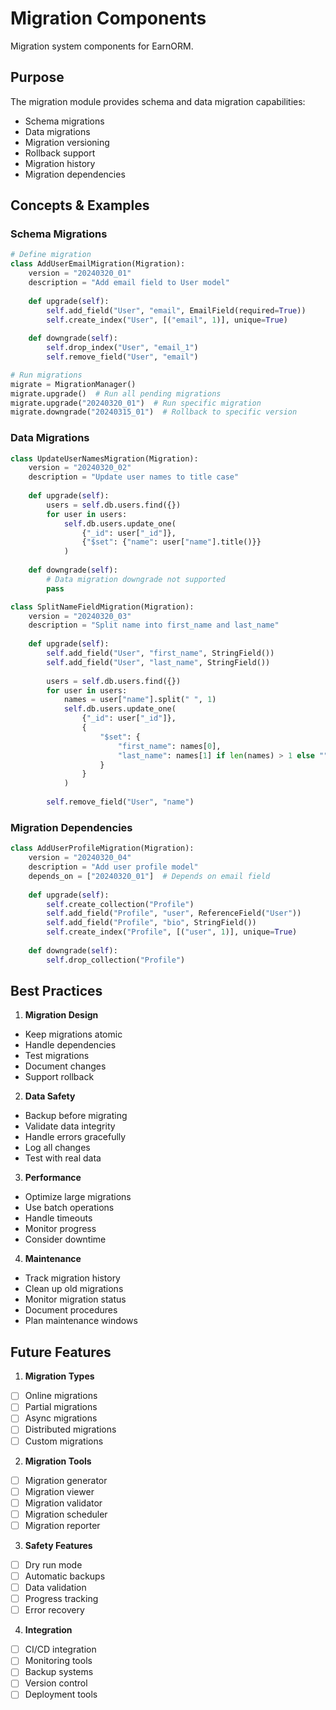 # Migration Components

Migration system components for EarnORM.

## Purpose

The migration module provides schema and data migration capabilities:
- Schema migrations
- Data migrations
- Migration versioning
- Rollback support
- Migration history
- Migration dependencies

## Concepts & Examples

### Schema Migrations
```python
# Define migration
class AddUserEmailMigration(Migration):
    version = "20240320_01"
    description = "Add email field to User model"
    
    def upgrade(self):
        self.add_field("User", "email", EmailField(required=True))
        self.create_index("User", [("email", 1)], unique=True)
    
    def downgrade(self):
        self.drop_index("User", "email_1")
        self.remove_field("User", "email")

# Run migrations
migrate = MigrationManager()
migrate.upgrade()  # Run all pending migrations
migrate.upgrade("20240320_01")  # Run specific migration
migrate.downgrade("20240315_01")  # Rollback to specific version
```

### Data Migrations
```python
class UpdateUserNamesMigration(Migration):
    version = "20240320_02"
    description = "Update user names to title case"
    
    def upgrade(self):
        users = self.db.users.find({})
        for user in users:
            self.db.users.update_one(
                {"_id": user["_id"]},
                {"$set": {"name": user["name"].title()}}
            )
    
    def downgrade(self):
        # Data migration downgrade not supported
        pass

class SplitNameFieldMigration(Migration):
    version = "20240320_03"
    description = "Split name into first_name and last_name"
    
    def upgrade(self):
        self.add_field("User", "first_name", StringField())
        self.add_field("User", "last_name", StringField())
        
        users = self.db.users.find({})
        for user in users:
            names = user["name"].split(" ", 1)
            self.db.users.update_one(
                {"_id": user["_id"]},
                {
                    "$set": {
                        "first_name": names[0],
                        "last_name": names[1] if len(names) > 1 else ""
                    }
                }
            )
        
        self.remove_field("User", "name")
```

### Migration Dependencies
```python
class AddUserProfileMigration(Migration):
    version = "20240320_04"
    description = "Add user profile model"
    depends_on = ["20240320_01"]  # Depends on email field
    
    def upgrade(self):
        self.create_collection("Profile")
        self.add_field("Profile", "user", ReferenceField("User"))
        self.add_field("Profile", "bio", StringField())
        self.create_index("Profile", [("user", 1)], unique=True)
    
    def downgrade(self):
        self.drop_collection("Profile")
```

## Best Practices

1. **Migration Design**
- Keep migrations atomic
- Handle dependencies
- Test migrations
- Document changes
- Support rollback

2. **Data Safety**
- Backup before migrating
- Validate data integrity
- Handle errors gracefully
- Log all changes
- Test with real data

3. **Performance**
- Optimize large migrations
- Use batch operations
- Handle timeouts
- Monitor progress
- Consider downtime

4. **Maintenance**
- Track migration history
- Clean up old migrations
- Monitor migration status
- Document procedures
- Plan maintenance windows

## Future Features

1. **Migration Types**
- [ ] Online migrations
- [ ] Partial migrations
- [ ] Async migrations
- [ ] Distributed migrations
- [ ] Custom migrations

2. **Migration Tools**
- [ ] Migration generator
- [ ] Migration viewer
- [ ] Migration validator
- [ ] Migration scheduler
- [ ] Migration reporter

3. **Safety Features**
- [ ] Dry run mode
- [ ] Automatic backups
- [ ] Data validation
- [ ] Progress tracking
- [ ] Error recovery

4. **Integration**
- [ ] CI/CD integration
- [ ] Monitoring tools
- [ ] Backup systems
- [ ] Version control
- [ ] Deployment tools 